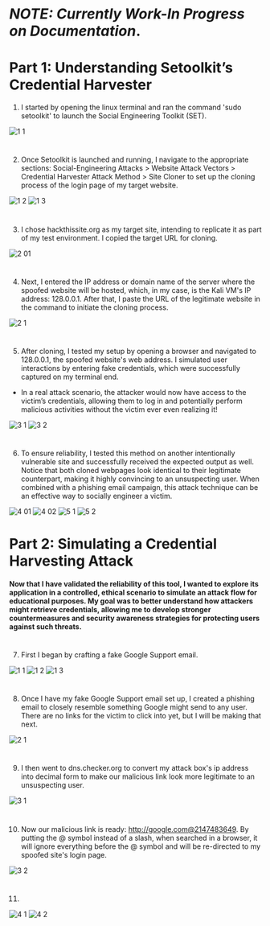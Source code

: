 #
#
# **<em>NOTE: Currently Work-In Progress on Documentation</em>**.
#
#

# Part 1: Understanding Setoolkit’s Credential Harvester

1. I started by opening the linux terminal and ran the command 'sudo setoolkit' to launch the Social Engineering Toolkit (SET).

![1 1](https://github.com/user-attachments/assets/8693f5f9-f669-4bf1-b70c-f4a52578a506)
#

2. Once Setoolkit is launched and running, I navigate to the appropriate sections: Social-Engineering Attacks > Website Attack Vectors > Credential Harvester Attack Method > Site Cloner to set up the cloning process of the login page of my target website.  

![1 2](https://github.com/user-attachments/assets/f9108a95-a473-4ea9-9e70-169170688fcb)
![1 3](https://github.com/user-attachments/assets/97be5489-cbd8-4f1c-b133-7a4b15554537)
#

3. I chose hackthissite.org as my target site, intending to replicate it as part of my test environment. I copied the target URL for cloning.

![2 01](https://github.com/user-attachments/assets/af80ab93-4830-4645-afea-6c3c6fca0ae5)
#

4. Next, I entered the IP address or domain name of the server where the spoofed website will be hosted, which, in my case, is the Kali VM's IP address: 128.0.0.1. After that, I paste the URL of the legitimate website in the command to initiate the cloning process.

![2 1](https://github.com/user-attachments/assets/02b2e694-97cd-43f3-849d-554c26097221)
#

5. After cloning, I tested my setup by opening a browser and navigated to 128.0.0.1, the spoofed website's web address. I simulated user interactions by entering fake credentials, which were successfully captured on my terminal end.
 - In a real attack scenario, the attacker would now have access to the victim’s credentials, allowing them to log in and potentially perform malicious activities without the victim ever even realizing it!
 
![3 1](https://github.com/user-attachments/assets/7c00c6b7-16d1-47c0-a4a8-5ba317810c8c)
![3 2](https://github.com/user-attachments/assets/680f4de5-c3b6-4afd-a909-92e88db302ea)
#

6. To ensure reliability, I tested this method on another intentionally vulnerable site and successfully received the expected output as well. Notice that both cloned webpages look identical to their legitimate counterpart, making it highly convincing to an unsuspecting user. When combined with a phishing email campaign, this attack technique can be an effective way to socially engineer a victim.

![4 01](https://github.com/user-attachments/assets/17313ac1-2734-4057-a676-4d2f9e20cf9a)
![4 02](https://github.com/user-attachments/assets/191325ef-23fb-4013-ae57-d13aefb86dd4)
![5 1](https://github.com/user-attachments/assets/f6371a6c-68bb-4bda-88c8-9ffabac701a4)
![5 2](https://github.com/user-attachments/assets/f4bd8ea8-28e1-4654-b4af-af1bbaea39a7)
#

# Part 2: Simulating a Credential Harvesting Attack
 
#### Now that I have validated the reliability of this tool, I wanted to explore its application in a controlled, ethical scenario to simulate an attack flow for educational purposes. My goal was to better understand how attackers might retrieve credentials, allowing me to develop stronger countermeasures and security awareness strategies for protecting users against such threats.
#

7. First I began by crafting a fake Google Support email.

![1 1](https://github.com/user-attachments/assets/dd8a6ce5-1748-44ae-b28f-246654781a24)
![1 2](https://github.com/user-attachments/assets/e19131b3-eff2-4953-acc0-de2e637f5c20)
![1 3](https://github.com/user-attachments/assets/98fc8272-68ef-46d9-808f-e7b6fb6835cb)
#

8. Once I have my fake Google Support email set up, I created a phishing email to closely resemble something Google might send to any user. There are no links for the victim to click into yet, but I will be making that next. 

![2 1](https://github.com/user-attachments/assets/8b26aae8-9222-45da-b31b-256b43d9c149)
#

9. I then went to dns.checker.org to convert my attack box's ip address into decimal form to make our malicious link look more legitimate to an unsuspecting user. 

![3 1](https://github.com/user-attachments/assets/1f5b0752-1d19-4cb9-a228-130ab7cf6979)
#

10. Now our malicious link is ready: http://google.com@2147483649. By putting the @ symbol instead of a slash, when searched in a browser, it will ignore everything before the @ symbol and will be re-directed to my spoofed site's login page. 

![3 2](https://github.com/user-attachments/assets/50369e9a-a248-479e-aba5-d5765b4a2be0)
#

11. 

![4 1](https://github.com/user-attachments/assets/f570d998-abd2-4d17-b0f2-cb8cfa82d69c)
![4 2](https://github.com/user-attachments/assets/94adbecf-4e0c-44c9-91c0-061935ce13fc)
#





